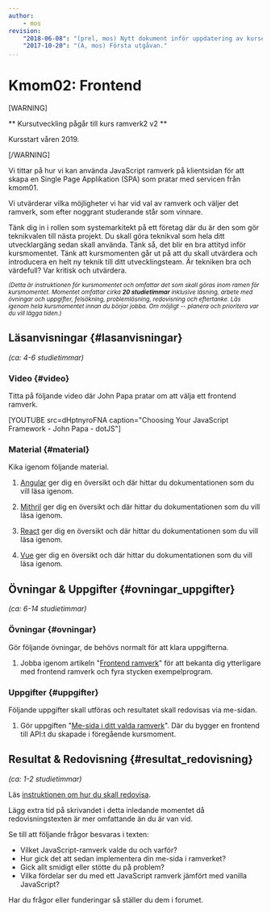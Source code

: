 ```yaml
---
author:
    - mos
revision:
    "2018-06-08": "(prel, mos) Nytt dokument inför uppdatering av kursen."
    "2017-10-20": "(A, mos) Första utgåvan."
...
```

Kmom02: Frontend
==================================

[WARNING]

** Kursutveckling pågår till kurs ramverk2 v2 **

Kursstart våren 2019.

[/WARNING]

Vi tittar på hur vi kan använda JavaScript ramverk på klientsidan för att skapa en Single Page Applikation (SPA) som pratar med servicen från kmom01.

Vi utvärderar vilka möjligheter vi har vid val av ramverk och väljer det ramverk, som efter noggrant studerande står som vinnare.



<!--more-->



Tänk dig in i rollen som systemarkitekt på ett företag där du är den som gör teknikvalen till nästa projekt. Du skall göra teknikval som hela ditt utvecklargäng sedan skall använda. Tänk så, det blir en bra attityd inför kursmomentet. Tänk att kursmomenten går ut på att du skall utvärdera och introducera en helt ny teknik till ditt utvecklingsteam. Är tekniken bra och värdefull? Var kritisk och utvärdera.



<small><i>(Detta är instruktionen för kursmomentet och omfattar det som skall göras inom ramen för kursmomentet. Momentet omfattar cirka **20 studietimmar** inklusive läsning, arbete med övningar och uppgifter, felsökning, problemlösning, redovisning och eftertanke. Läs igenom hela kursmomentet innan du börjar jobba. Om möjligt -- planera och prioritera var du vill lägga tiden.)</i></small>



Läsanvisningar  {#lasanvisningar}
---------------------------------

*(ca: 4-6 studietimmar)*

### Video  {#video}

Titta på följande video där John Papa pratar om att välja ett frontend ramverk.

[YOUTUBE src=dHptnyroFNA caption="Choosing Your JavaScript Framework - John Papa - dotJS"]



### Material {#material}

Kika igenom följande material.

1. [Angular](https://angular.io/) ger dig en översikt och där hittar du dokumentationen som du vill läsa igenom.

1. [Mithril](https://mithril.js.org/) ger dig en översikt och där hittar du dokumentationen som du vill läsa igenom.

1. [React](https://reactjs.org/) ger dig en översikt och där hittar du dokumentationen som du vill läsa igenom.

1. [Vue](https://vuejs.org/) ger dig en översikt och där hittar du dokumentationen som du vill läsa igenom.



Övningar & Uppgifter  {#ovningar_uppgifter}
-------------------------------------------

*(ca: 6-14 studietimmar)*



### Övningar {#ovningar}

Gör följande övningar, de behövs normalt för att klara uppgifterna.

1. Jobba igenom artikeln "[Frontend ramverk](kunskap/frontend-ramverk)" för att bekanta dig ytterligare med frontend ramverk och fyra stycken exempelprogram.



### Uppgifter {#uppgifter}

Följande uppgifter skall utföras och resultatet skall redovisas via me-sidan.

1. Gör uppgiften "[Me-sida i ditt valda ramverk](uppgift/me-sida-i-ditt-valda-ramverk)". Där du bygger en frontend till API:t du skapade i föregående kursmoment.



Resultat & Redovisning  {#resultat_redovisning}
-----------------------------------------------

*(ca: 1-2 studietimmar)*

Läs [instruktionen om hur du skall redovisa](./../redovisa).

Lägg extra tid på skrivandet i detta inledande momentet då redovisningstexten är mer omfattande än du är van vid.

Se till att följande frågor besvaras i texten:

* Vilket JavaScript-ramverk valde du och varför?
* Hur gick det att sedan implementera din me-sida i ramverket?
* Gick allt smidigt eller stötte du på problem?
* Vilka fördelar ser du med ett JavaScript ramverk jämfört med vanilla JavaScript?

Har du frågor eller funderingar så ställer du dem i forumet.
